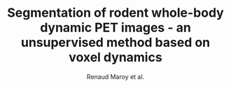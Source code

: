 ---
cat: gaia
subcat: brainomics
bestof: false
author: Renaud Maroy et al.
title: Segmentation of rodent whole-body dynamic PET images - an unsupervised method based on voxel dynamics
journal: IEEE Transactions on Medical Imaging
year: 2008
type: article
doi: 10.1109/TMI.2007.905106
---